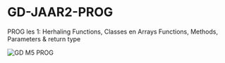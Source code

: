 # GD-JAAR2-PROG


PROG les 1: Herhaling Functions, Classes en Arrays
Functions, Methods, Parameters & return type

![GD M5 PROG](https://github.com/user-attachments/assets/7a3049bb-6e66-4c9e-835d-6ebe34d694fe)

